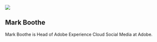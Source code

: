 ![](https://hlx.blob.core.windows.net/external/8ee9288cf0d77d1cd306bdac0f00c3faae2ac49e)

## Mark Boothe

Mark Boothe is Head of Adobe Experience Cloud Social Media at Adobe.

